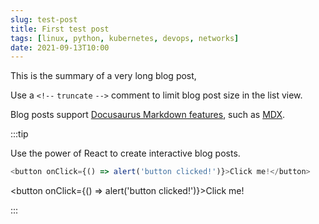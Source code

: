 ```yaml
---
slug: test-post
title: First test post
tags: [linux, python, kubernetes, devops, networks]
date: 2021-09-13T10:00
---
```


This is the summary of a very long blog post,

Use a `<!--` `truncate` `-->` comment to limit blog post size in the list view.

<!--truncate-->

Blog posts support [Docusaurus Markdown features](https://docusaurus.io/docs/markdown-features), such as [MDX](https://mdxjs.com/).

:::tip

Use the power of React to create interactive blog posts.

```js
<button onClick={() => alert('button clicked!')}>Click me!</button>
```

<button onClick={() => alert('button clicked!')}>Click me!</button>

:::
